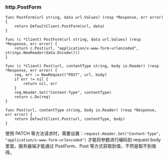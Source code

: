 ### http.PostForm

```
func PostForm(url string, data url.Values) (resp *Response, err error) {
	return DefaultClient.PostForm(url, data)
}
```

```
func (c *Client) PostForm(url string, data url.Values) (resp *Response, err error) {
	return c.Post(url, "application/x-www-form-urlencoded", strings.NewReader(data.Encode()))
}
```

```
func (c *Client) Post(url, contentType string, body io.Reader) (resp *Response, err error) {
	req, err := NewRequest("POST", url, body)
	if err != nil {
		return nil, err
	}
	req.Header.Set("Content-Type", contentType)
	return c.Do(req)
}
```

```
func Post(url, contentType string, body io.Reader) (resp *Response, err error) {
	return DefaultClient.Post(url, contentType, body)
}
```

使用 PATCH 等方法请求时，需要设置：`request.Header.Set("Content-Type", "application/x-www-form-urlencoded")` 才能将参数进行编码到 request body 里面，服务器端才能通过 PostForm、Post 等方式获取到值，不然是取不到值得。


